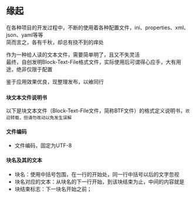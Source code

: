 # `缘起`
在各种项目的开发过程中，不断的使用着各种配置文件，ini、properties、xml、json、yaml等等<br>
简而言之，各有千秋，却总有挠不到的痒处

作为一种给人读的文本文件，需要简单明了，且又不失灵活<br>
最终，自创发明Block-Text-File格式文件，实际使用后可谓得心应手，大有用途，绝非仅限于配置

鉴于应用效果优良，现整理发布，以飨同行


### `块文本文件说明书`
以下是块文本文件（Block-Text-File文件，简称BTF文件）的格式定义说明书，`欢迎转载，但请勿改动以免发生误解`

#### 文件编码
* 文件编码，固定为UTF-8

#### 块名及其的文本
* 块名：使用中括号包围，在一行的开始处，同一行中括号以后的文字忽视
* 块名对应的文本：从块名的下一行开始，到该块结束为止，中间的内容就是
* 块结束标志：下一块名开始之前；
